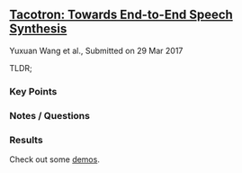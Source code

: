 
## [Tacotron: Towards End-to-End Speech Synthesis](https://arxiv.org/abs/1703.10135)
Yuxuan Wang et al., Submitted on 29 Mar 2017

TLDR;

### Key Points

### Notes / Questions

### Results
Check out some [demos](https://github.com/google/tacotron).

